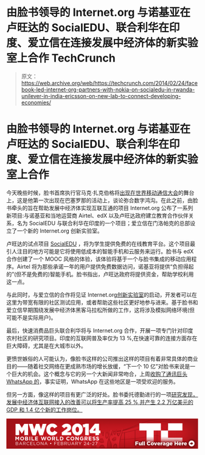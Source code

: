 # 由脸书领导的 Internet.org 与诺基亚在卢旺达的 SocialEDU、联合利华在印度、爱立信在连接发展中经济体的新实验室上合作 TechCrunch

> 原文：<https://web.archive.org/web/https://techcrunch.com/2014/02/24/facebook-led-internet-org-partners-with-nokia-on-socialedu-in-rwanda-unilever-in-india-ericsson-on-new-lab-to-connect-developing-economies/>

# 由脸书领导的 Internet.org 与诺基亚在卢旺达的 SocialEDU、联合利华在印度、爱立信在连接发展中经济体的新实验室上合作

今天晚些时候，脸书首席执行官马克·扎克伯格将[出现在世界移动通信大会](https://web.archive.org/web/20221222032604/http://www.mobileworldcongress.com/2014-agenda/)的舞台上，这是他第一次出现在巴塞罗那的活动上，谈论弥合数字鸿沟。在此之前，由脸书牵头的旨在帮助发展中经济体实现互联互通的项目 Internet.org 公布了一系列新项目:与诺基亚和当地运营商 Airtel、edX 以及卢旺达政府建立教育合作伙伴关系，名为 SocialEDU 与联合利华在印度的一个项目；爱立信在门洛帕克的总部设立了一个新的 Internet.org 创新实验室。

卢旺达的试点项目 [SocialEDU](https://web.archive.org/web/20221222032604/http://newsroom.fb.com/News/808/SocialEDU) ，将为学生提供免费的在线教育平台。这个项目最引人注目的地方可能是它将使用低成本的智能手机和云服务来运行。脸书与 edX 合作创建了一个 MOOC 风格的体验，该体验将基于一个与脸书集成的移动应用程序。Airtel 将为那些承诺一年的用户提供免费数据访问，诺基亚将提供“负担得起的”(但不是免费的)智能手机。脸书指出，卢旺达政府将提供资金，帮助学校利用这一点。

与此同时，与爱立信的合作将见证 Internet.org[创新实验室](https://web.archive.org/web/20221222032604/http://www.ericsson.com/us/thecompany/press/releases/2014/02/1763215)的启动，开发者可以在这里为带宽有限的社区测试应用，或者帮助这些社区更好地参与进来。基于脸书和爱立信早期围绕发展中经济体黑客马拉松所做的工作，这将涉及模拟网络环境(但可能不是实际用户)。

最后，快速消费品巨头联合利华将与 Internet.org 合作，开展一项专门针对印度农村社区的研究项目。印度的互联网普及率仅为 13 %,在快速可靠的连接方面存在巨大障碍，尤其是在大城市以外。

更愤世嫉俗的人可能认为，像脸书这样的公司推出这样的项目有着非常具体的商业目的——随着社交网络在更成熟市场的增长放缓，“下一个 10 亿”对脸书来说是一个巨大的机会。这个概念与它的另一个大新闻非常吻合，上周[收购了通讯巨头 WhatsApp 的](https://web.archive.org/web/20221222032604/https://techcrunch.com/2014/02/19/facebook-buying-whatsapp-for-16b-in-cash-and-stock-plus-3b-in-rsus/)，事实证明，WhatsApp 在这些地区是一项受欢迎的服务。

但另一方面，像这样的项目有更广泛的好处。脸书委托德勤进行的一项[研究发现，发展中经济体互联网接入的改善可以将生产率提高 25 %,并产生 2.2 万亿美元的 GDP 和 1.4 亿个新的工作岗位。](https://web.archive.org/web/20221222032604/https://fbcdn-dragon-a.akamaihd.net/hphotos-ak-ash3/t39.2365/851546_1398036020459876_1878998841_n.pdf)

[![](img/2f900c97a4a8d0131b097dd99bc96d08.png)](https://web.archive.org/web/20221222032604/https://techcrunch.com/tag/mwc14/)